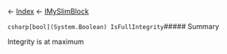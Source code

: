 ← [Index](Api-Index) ← [IMySlimBlock](VRage.Game.ModAPI.Ingame.IMySlimBlock)

```csharp[bool](System.Boolean) IsFullIntegrity```##### Summary

Integrity is at maximum

